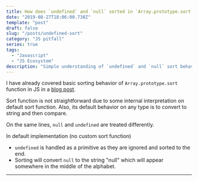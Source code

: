 ```yaml
---
title: How does `undefined` and `null` sorted in `Array.prototype.sort` function
date: "2019-08-27T18:06:00.738Z"
template: "post"
draft: false
slug: "/posts/undefined-sort"
category: "JS pitfall"
series: true
tags:
  - "Javascript"
  - "JS Ecosystem"
description: "Simple understanding of `undefined` and `null` sort behavior for default and custom sort functions"
---
```


I have already covered basic sorting behavior of `Array.prototype.sort` function in JS in a [blog post](https://theanubhav.com/2019/06/10/up-your-js-sort-game/).

Sort function is not straightforward due to some internal interpretation on default sort function. Also, its default behavior on any type is to convert to string and then compare.

On the same lines, `null` and `undefined` are treated differently.

In default implementation (no custom sort function)

- `undefined` is handled as a primitive as they are ignored and sorted to the end.
- Sorting will convert `null` to the string "null" which will appear somewhere in the middle of the alphabet.

---
